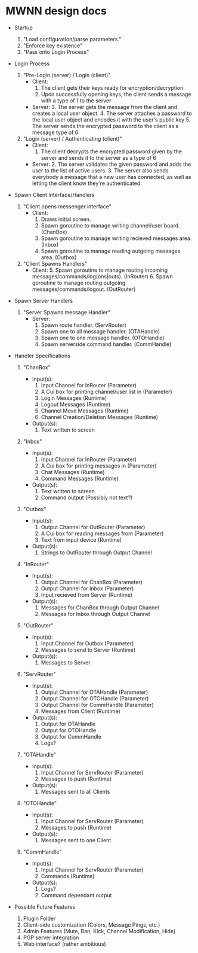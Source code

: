 # MWNN design docs
* Startup
	1. "Load configuration/parse parameters."
	2. "Enforce key existence"
	3. "Pass onto Login Process"

* Login Process
	1. "Pre-Login (server) / Login (client)"
		+ Client:
			1. The client gets their keys ready for encryption/decryption
			2. Upon successfully opening keys, the client sends a message with a type of 1 to the server
		+ Server:
			3. The server gets the message from the client and creates a local user object.
			4. The server attaches a password to the local user object and encodes it with the user's public key
			5. The server sends the encrypted password to the client as a message type of 6
	2. "Login (server) / Authenticating (client)"
		+ Client:
			1. The client decrypts the encrypted password given by the server and sends it to the server as a type of 6
		+ Server:
			2. The server validates the given password and adds the user to the list of active users.
			3. The server also sends everybody a message that a new user has connected, as well as letting the client know they're authenticated.

* Spawn Client Interface/Handlers
	1. "Client opens messenger interface"
		+ Client:
			1. Draws initial screen.
			2. Spawn goroutine to manage writing channel/user board. (ChanBox)
			3. Spawn goroutine to manage writing recieved messages area. (Inbox)
			4. Spawn goroutine to manage reading outgoing messages area. (Outbox)
	2. "Client Spawns Handlers"	
		+ Client:
			5. Spawn goroutine to manage routing incoming messages/commands/log(ons|outs). (InRouter)
			6. Spawn goroutine to manage routing outgoing messages/commands/logout. (OutRouter)

* Spawn Server Handlers
	1. "Server Spawns message Handler"
		+ Server:
			1. Spawn route handler. (ServRouter)
			2. Spawn one to all message handler. (OTAHandle)
			3. Spawn one to one message handler. (OTOHandle)
			4. Spawn serverside command handler. (CommHandle)

* Handler Specifications
	1. "ChanBox"
		+ Input(s):
			1. Input Channel for InRouter (Parameter)
			2. A Cui box for printing channel/user list in (Parameter)
			3. Login Messages (Runtime)
			4. Logout Messages (Runtime)
			5. Channel Move Messages (Runtime)
			6. Channel Creation/Deletion Messages (Runtime)
		+ Output(s):
			1. Text written to screen

	2. "Inbox"
		+ Input(s):
			1. Input Channel for InRouter (Parameter)
			2. A Cui box for printing messages in (Parameter)
			3. Chat Messages (Runtime)
			4. Command Messages (Runtime)
		+ Output(s):
			1. Text written to screen
			2. Command output (Possibly not text?)

	3. "Outbox"
		+ Input(s):
			1. Output Channel for OutRouter (Parameter)
			2. A Cui box for reading messages from (Parameter)
			3. Text from input device (Runtime)
		+ Output(s):
			1. Strings to OutRouter through Output Channel

	4. "InRouter"
		+ Input(s):
			1. Output Channel for ChanBox (Parameter)
			2. Output Channel for Inbox (Parameter)
			3. Input recieved from Server (Runtime)
		+ Output(s):
			1. Messages for ChanBox through Output Channel
			2. Messages for Inbox through Output Channel

	5. "OutRouter"
		+ Input(s):
			1. Input Channel for Outbox (Parameter)
			2. Messages to send to Server (Runtime)
		+ Output(s):
			1. Messages to Server

	6. "ServRouter"
		+ Input(s):
			1. Output Channel for OTAHandle (Parameter)
			2. Output Channel for OTOHandle (Parameter)
			3. Output Channel for CommHandle (Parameter)
			4. Messages from Client (Runtime)
		+ Output(s):
			1. Output for OTAHandle
			2. Output for OTOHandle
			3. Output for CommHandle
			4. Logs?

	7. "OTAHandle"
		+ Input(s):
			1. Input Channel for ServRouter (Parameter)
			2. Messages to push (Runtime)
		+ Output(s):
			1. Messages sent to all Clients

	8. "OTOHandle"
		+ Input(s):
			1. Input Channel for ServRouter (Parameter)
			2. Messages to push (Runtime)
		+ Output(s):
			1. Messages sent to one Client

	9. "CommHandle"
		+ Input(s):
			1. Input Channel for ServRouter (Parameter)
			2. Commands (Runtime)
		+ Output(s):
			1. Logs?
			2. Command dependant output

* Possible Future Features
	1. Plugin Folder
	2. Client-side customization (Colors, Message Pings, etc.)
	3. Admin Features (Mute, Ban, Kick, Channel Modification, Hide)
	4. PGP server integration
	5. Web interface? (rather ambitious)
